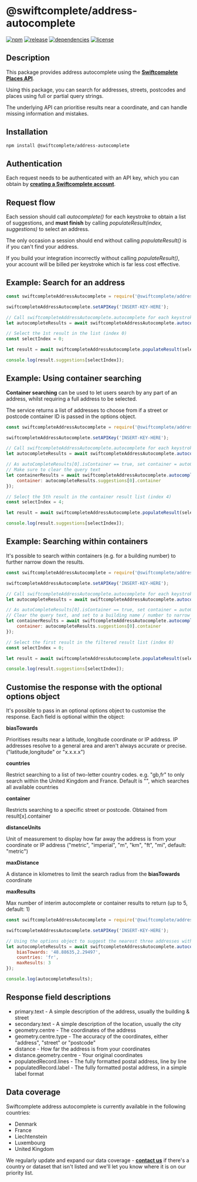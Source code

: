 # @swiftcomplete/address-autocomplete

[![npm](https://img.shields.io/npm/v/@swiftcomplete/address-autocomplete.svg?style=flat-square "npm")](https://www.npmjs.com/package/@swiftcomplete/address-autocomplete)
[![release](https://img.shields.io/github/release/swiftcomplete-public/address-autocomplete.svg?style=flat-square "release")](https://github.com/swiftcomplete-public/address-autocomplete)
[![dependencies](https://david-dm.org/swiftcomplete-public/address-autocomplete.svg?style=flat-square "dependencies")](https://david-dm.org/swiftcomplete-public/address-autocomplete)
[![license](http://img.shields.io/npm/l/@swiftcomplete/address-autocomplete.svg?style=flat-square "license")](https://github.com/swiftcomplete-public/address-autocomplete/blob/master/LICENSE)

## Description
This package provides address autocomplete using the **[Swiftcomplete Places API](https://www.swiftcomplete.com/places/address-autocomplete/)**.

Using this package, you can search for addresses, streets, postcodes and places using full or partial query strings.

The underlying API can prioritise results near a coordinate, and can handle missing information and mistakes.

## Installation

```sh
npm install @swiftcomplete/address-autocomplete
```

## Authentication

Each request needs to be authenticated with an API key, which you can obtain by **[creating a Swiftcomplete account](https://www.swiftcomplete.com/account/register/)**.

## Request flow

Each session should call *autocomplete()* for each keystroke to obtain a list of suggestions, and **must finish** by calling *populateResult(index, suggestions)* to select an address.

The only occasion a session should end without calling *populateResult()* is if you can't find your address.

If you build your integration incorrectly without calling *populateResult()*, your account will be billed per keystroke which is far less cost effective.

## Example: Search for an address

```js
const swiftcompleteAddressAutocomplete = require('@swiftcomplete/address-autocomplete');

swiftcompleteAddressAutocomplete.setAPIKey('INSERT-KEY-HERE');

// Call swiftcompleteAddressAutocomplete.autocomplete for each keystroke until your address appears in the list of results
let autocompleteResults = await swiftcompleteAddressAutocomplete.autocomplete('100 champs elysees par');

// Select the 1st result in the list (index 0)
const selectIndex = 0;

let result = await swiftcompleteAddressAutocomplete.populateResult(selectIndex, autocompleteResults);

console.log(result.suggestions[selectIndex]);
```

## Example: Using container searching

**Container searching** can be used to let users search by any part of an address, whilst requiring a full address to be selected.

The service returns a list of addresses to choose from if a street or postcode container ID is passed in the options object.

```js
const swiftcompleteAddressAutocomplete = require('@swiftcomplete/address-autocomplete');

swiftcompleteAddressAutocomplete.setAPIKey('INSERT-KEY-HERE');

// Call swiftcompleteAddressAutocomplete.autocomplete for each keystroke until your address appears in the list of results
let autocompleteResults = await swiftcompleteAddressAutocomplete.autocomplete('av des champs elysees par');

// As autoCompleteResults[0].isContainer == true, set container = autoCompleteResults[0].container to view addresses on the street
// Make sure to clear the query text
let containerResults = await swiftcompleteAddressAutocomplete.autocomplete('', {
    container: autocompleteResults.suggestions[0].container
});

// Select the 5th result in the container result list (index 4)
const selectIndex = 4;

let result = await swiftcompleteAddressAutocomplete.populateResult(selectIndex, containerResults);

console.log(result.suggestions[selectIndex]);
```

## Example: Searching within containers

It's possible to search within containers (e.g. for a building number) to further narrow down the results.

```js
const swiftcompleteAddressAutocomplete = require('@swiftcomplete/address-autocomplete');

swiftcompleteAddressAutocomplete.setAPIKey('INSERT-KEY-HERE');

// Call swiftcompleteAddressAutocomplete.autocomplete for each keystroke until your address appears in the list of results
let autocompleteResults = await swiftcompleteAddressAutocomplete.autocomplete('av des champs elysees par');

// As autoCompleteResults[0].isContainer == true, set container = autoCompleteResults[0].container to view addresses on the street
// Clear the query text, and set to a building name / number to narrow down the results
let containerResults = await swiftcompleteAddressAutocomplete.autocomplete('100', {
    container: autocompleteResults.suggestions[0].container
});

// Select the first result in the filtered result list (index 0)
const selectIndex = 0;

let result = await swiftcompleteAddressAutocomplete.populateResult(selectIndex, containerResults);

console.log(result.suggestions[selectIndex]);
```

## Customise the response with the optional options object

It's possible to pass in an optional options object to customise the response. Each field is optional within the object:

**biasTowards**

Prioritises results near a latitude, longitude coordinate or IP address. IP addresses resolve to a general area and aren't always accurate or precise. ("latitude,longitude" or "x.x.x.x")

**countries**

Restrict searching to a list of two-letter country codes. e.g. "gb,fr" to only search within the United Kingdom and France. Default is "", which searches all available countries

**container**

Restricts searching to a specific street or postcode. Obtained from result[x].container

**distanceUnits**

Unit of measurement to display how far away the address is from your coordinate or IP address ("metric", "imperial", "m", "km", "ft", "mi", default: "metric")

**maxDistance**

A distance in kilometres to limit the search radius from the **biasTowards** coordinate 

**maxResults**

Max number of interim autocomplete or container results to return (up to 5, default: 1)

```js
const swiftcompleteAddressAutocomplete = require('@swiftcomplete/address-autocomplete');

swiftcompleteAddressAutocomplete.setAPIKey('INSERT-KEY-HERE');

// Using the options object to suggest the nearest three addresses with building number "166" to a coordinate in France.
let autocompleteResults = await swiftcompleteAddressAutocomplete.autocomplete('166', {
    biasTowards: '48.88635,2.29497',
    countries: 'fr',
    maxResults: 3
});

console.log(autocompleteResults);

```

## Response field descriptions

- primary.text - A simple description of the address, usually the building & street
- secondary.text - A simple description of the location, usually the city
- geometry.centre - The coordinates of the address
- geometry.centre.type - The accuracy of the coordinates, either "address", "street" or "postcode"
- distance - How far the address is from your coordinates
- distance.geometry.centre - Your original coordinates
- populatedRecord.lines - The fully formatted postal address, line by line
- populatedRecord.label - The fully formatted postal address, in a simple label format

## Data coverage

Swiftcomplete address autocomplete is currently available in the following countries:

- Denmark
- France
- Liechtenstein
- Luxembourg
- United Kingdom

We regularly update and expand our data coverage - **[contact us](https://www.swiftcomplete.com/contact-us/)** if there's a country or dataset that isn't listed and we'll let you know where it is on our priority list.

